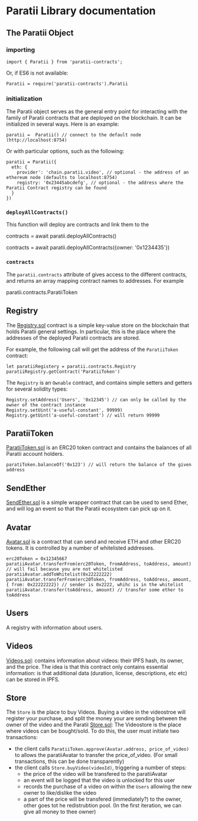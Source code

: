# Paratii Library documentation


## The Paratii Object

### importing


    import { Paratii } from 'paratii-contracts';

Or, if ES6 is not available:

    Paratii = require('paratii-contracts').Paratii


### initialization

The Paratii object serves as the general entry point for interacting with the family of Paratii contracts that are deployed on the blockchain. It can be initialized in several ways. Here is an example:

    paratii =  Paratii() // connect to the default node (http://localhost:8754)

  Or with particular options, such as the following:

    paratii = Paratii({
      eth: {
        provider': 'chain.paratii.video', // optional - the address of an ethereum node (defaults to localhost:8754)
        registry: '0x23445abcdefg', // optional - the address where the Paratii Contract registry can be found
      }
    })

### `deployAllContracts()`

This function will deploy are contracts and link them to the

  contracts = await paratii.deployAllContracts()

  contracts = await paratii.deployAllContracts({owner: '0x1234435'})

### `contracts`

The `paratii.contracts` attribute of gives access to the different contracts, and returns an array mapping contract names to addresses. For example

  paratii.contracts.ParatiiToken

## Registry

The [Registry.sol](../contracts/paratii/Registry.sol) contract is a simple key-value store on the blockchain that holds Paratii general settings. In particular, this is the place where the addresses of the deployed Paratii contracts are stored.

For example, the following call will get the address of the `ParatiiToken` contract:

    let paratiiRegistery = paratii.contracts.Registry
    paratiiRegistry.getContract('ParatiiToken')

The `Registry` is an `Ownable` contract, and contains simple setters and getters for several solidity types:

    Registry.setAddress('Users', '0x12345') // can only be called by the owner of the contract instance
    Registry.setUint('a-useful-constant', 99999)
    Registry.getUint('a-useful-constant') // will return 99999

## ParatiiToken

[ParatiiToken.sol](../contracts/paratii/ParatiiToken.sol) is an ERC20 token contract and contains the balances of all Paratii account holders.

    paratiToken.balanceOf('0x123') // will return the balance of the given address

## SendEther  

[SendEther.sol](../contracts/paratii/SendEther.sol) is a simple wrapper contract that can be used to send Ether, and will log an event so that the Paratii ecosystem can pick up on it.

## Avatar

[Avatar.sol](../contracts/paratii/Avatar.sol) is a contract that can send and receive ETH and other ERC20 tokens. It is controlled by a number of whitelisted addresses.

    erc20Token = 0x12345667
    paratiiAvatar.transferFrom(erc20Token, fromAddress, toAddress, amount) // will fail because you are not whitelisted
    paratiiAvatar.addToWhitelist(0x22222222)
    paratiiAvatar.transferFrom(erc20Token, fromAddress, toAddress, amount, { from: 0x22222222}) // sender is 0x2222, whihc is in the whitelist
    paratiiAvatar.transfer(toAddress, amount) // transfer some ether to toAddress

## Users

A registry with information about users.

## Videos

[Videos.sol](../contracts/paratii/Videos.sol): contains information about videos: their IPFS hash, its owner, and the price. The idea is that this contract only contains essential information:  is that additional data (duration, license, descriptions, etc etc) can be stored in IPFS.

## Store

The `Store` is the place to buy Videos. Buying a video in the videostroe will register your purchase, and split the money your are sending between the owner of the video and the Paratii
[Store.sol](../contracts/paratii/Store.sol): The Videostore is the place where videos can be bought/sold. To do this, the user must initiate two transactions:

  * the client calls `ParatiiToken.approve(Avatar.address, price_of_video)` to allows the paratiiAvatar to transfer the price_of_video. (For small transactions, this can be done transparently)
  * the client calls `Store.buyVideo(videoId)`, triggering a number of steps:
    - the price of the video will be transfered to the paratiiAvatar
    - an event will be logged that the video is unlocked for this user
    - records the purchase of a video on within the `Users` allowing the new owner to like/dislike the video
    - a part of the price will be transfered (immediately?) to the owner, other goes tot he redistrubtion pool. (In the first iteration, we can give all money to thee owner)
